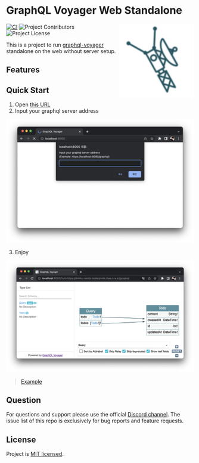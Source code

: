 # GraphQL Voyager Web Standalone

<img
  src="./icons/favicon-96x96.png"
  align="right"
  width="200" />

<!-- Badges -->

[![CI](https://github.com/rhea-so-lab/graphql-schema-visualizer/actions/workflows/deploy.yml/badge.svg)](https://github.com/rhea-so-lab/graphql-schema-visualizer/actions/workflows/deploy.yml)
![Project Contributors](https://img.shields.io/github/contributors/rhea-so-lab/graphql-schema-visualizer)
![Project License](https://img.shields.io/github/license/rhea-so-lab/graphql-schema-visualizer)

This is a project to run [graphql-voyager](https://github.com/IvanGoncharov/graphql-voyager) standalone on the web without server setup.

## Features

## Quick Start

1. Open [this URL](https://rhea-so-lab.github.io/graphql-schema-visualizer)
2. Input your graphql server address

![test image](./images/test-image-2.png)

3. Enjoy

![test image](./images/test-image-1.png)

> [Example](https://rhea-so-lab.github.io/graphql-schema-visualizer/?url=https://swapi-graphql.netlify.app/.netlify/functions/index)

## Question

For questions and support please use the official [Discord channel](https://discord.gg/g4RTffnTa5). The issue list of this repo is exclusively for bug reports and feature requests.

## License

Project is [MIT licensed](./LICENSE).
